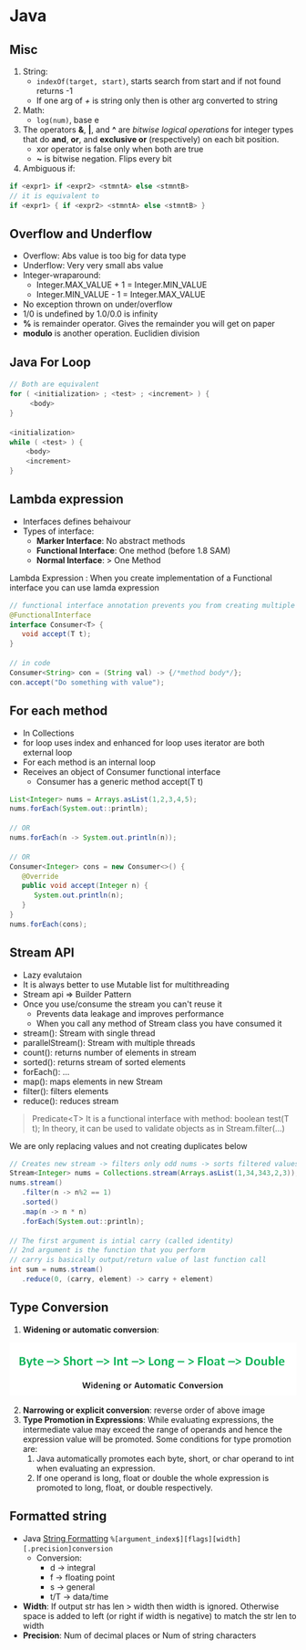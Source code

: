 # Java

## Misc

1. String:
   - `indexOf(target, start)`, starts search from start and if not found returns -1
   - If one arg of *+* is string only then is other arg converted to string
2. Math:
   - `log(num)`, base e
3. The operators **&**, **|**, and **^** are *bitwise logical operations* for integer types that do **and**, **or**, and **exclusive or** (respectively) on each bit position.
   - xor operator is false only when both are true
   - **~** is bitwise negation. Flips every bit
4. Ambiguous if:

```java
if <expr1> if <expr2> <stmntA> else <stmntB>
// it is equivalent to
if <expr1> { if <expr2> <stmntA> else <stmntB> }
```

## Overflow and Underflow

- Overflow: Abs value is too big for data type
- Underflow: Very very small abs value
- Integer-wraparound:
  - Integer.MAX_VALUE + 1 = Integer.MIN_VALUE
  - Integer.MIN_VALUE - 1 = Integer.MAX_VALUE
- No exception thrown on under/overflow
- 1/0 is undefined by 1.0/0.0 is infinity
- **%** is remainder operator. Gives the remainder you will get on paper
- **modulo** is another operation. Euclidien division

## Java For Loop

```java
// Both are equivalent
for ( <initialization> ; <test> ; <increment> ) {
     <body>
}

<initialization>
while ( <test> ) {
    <body>
    <increment>
}
```

## Lambda expression

- Interfaces defines behaivour
- Types of interface:
  - **Marker Interface**: No abstract methods
  - **Functional Interface**: One method (before 1.8 SAM)
  - **Normal Interface**: > One Method

Lambda Expression
 : When you create implementation of a Functional interface you can use lamda expression

```java
// functional interface annotation prevents you from creating multiple mehtods in interfaces
@FunctionalInterface
interface Consumer<T> {
   void accept(T t);
}

// in code
Consumer<String> con = (String val) -> {/*method body*/};
con.accept("Do something with value");
```

## For each method

- In Collections
- for loop uses index and enhanced for loop uses iterator are both external loop
- For each method is an internal loop
- Receives an object of Consumer functional interface
  - Consumer has a generic method accept(T t)

```java
List<Integer> nums = Arrays.asList(1,2,3,4,5);
nums.forEach(System.out::println);

// OR
nums.forEach(n -> System.out.println(n));

// OR
Consumer<Integer> cons = new Consumer<>() {
   @Override
   public void accept(Integer n) {
      System.out.println(n);
   }
}
nums.forEach(cons);
```

## Stream API

- Lazy evalutaion
- It is always better to use Mutable list for multithreading
- Stream api => Builder Pattern
- Once you use/consume the stream you can't reuse it
  - Prevents data leakage and improves performance
  - When you call any method of Stream class you have consumed it
- stream(): Stream with single thread
- parallelStream(): Stream with multiple threads
- count(): returns number of elements in stream
- sorted(): returns stream of sorted elements
- forEach(): ...
- map(): maps elements in new Stream
- filter(): filters elements
- reduce(): reduces stream

> Predicate\<T\>
> It is a functional interface with method: boolean test(T t);
> In theory, it can be used to validate objects as in Stream.filter(...)

We are only replacing values and not creating duplicates below

```java
// Creates new stream -> filters only odd nums -> sorts filtered values -> squares the elements and then prints them
Stream<Integer> nums = Collections.stream(Arrays.asList(1,34,343,2,3));
nums.stream()
   .filter(n -> n%2 == 1)
   .sorted()
   .map(n -> n * n)
   .forEach(System.out::println);

// The first argument is intial carry (called identity)
// 2nd argument is the function that you perform
// carry is basically output/return value of last function call
int sum = nums.stream()
   .reduce(0, (carry, element) -> carry + element)
```

## Type Conversion

1. **Widening or automatic conversion**:

![Widening](../dsa/assets/Widening-or-Automatic-Type-Conversion.png)

2. **Narrowing or explicit conversion**: reverse order of above image
3. **Type Promotion in Expressions**: While evaluating expressions, the intermediate value may exceed the range of operands and hence the expression value will be promoted. Some conditions for type promotion are:
   1. Java automatically promotes each byte, short, or char operand to int when evaluating an expression.
   2. If one operand is long, float or double the whole expression is promoted to long, float, or double respectively.

## Formatted string

- Java [String Formatting](https://docs.oracle.com/javase/6/docs/api/java/util/Formatter.html#syntax) `%[argument_index$][flags][width][.precision]conversion`
  - Conversion:
    - d -> integral
    - f -> floating point
    - s -> general
    - t/T -> data/time
- **Width**: If output str has len > width then width is ignored. Otherwise space is added to left (or right if width is negative) to match the str len to width
- **Precision**: Num of decimal places or Num of string characters